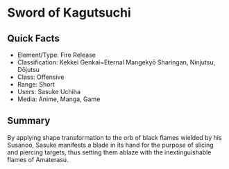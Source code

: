 # Sword of Kagutsuchi

## Quick Facts
- Element/Type: Fire Release
- Classification: Kekkei Genkai~Eternal Mangekyō Sharingan, Ninjutsu, Dōjutsu
- Class: Offensive
- Range: Short
- Users: Sasuke Uchiha
- Media: Anime, Manga, Game

## Summary
By applying shape transformation to the orb of black flames wielded by his Susanoo, Sasuke manifests a blade in its hand for the purpose of slicing and piercing targets, thus setting them ablaze with the inextinguishable flames of Amaterasu.
